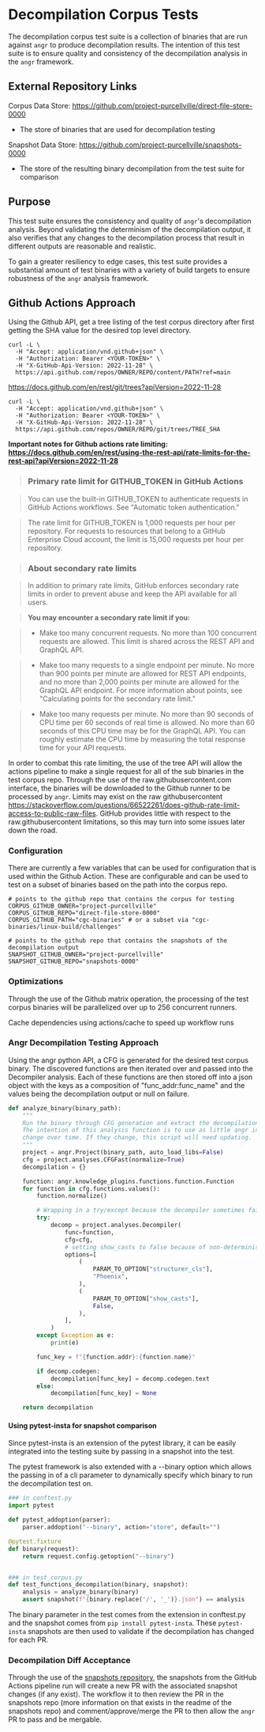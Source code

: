 # Decompilation Corpus Tests

The decompilation corpus test suite is a collection of binaries that are run against `angr` to produce
decompilation results. The intention of this test suite is to ensure quality and consistency of the
decompilation analysis in the `angr` framework.

## External Repository Links

Corpus Data Store: https://github.com/project-purcellville/direct-file-store-0000

- The store of binaries that are used for decompilation testing

Snapshot Data Store: https://github.com/project-purcellville/snapshots-0000

- The store of the resulting binary decompilation from the test suite for comparison

## Purpose

This test suite ensures the consistency and quality of `angr`'s decompilation analysis.
Beyond validating the determinism of the decompilation output, it also verifies that any
changes to the decompilation process that result in different outputs are reasonable and realistic.

To gain a greater resiliency to edge cases, this test suite provides a substantial amount of
test binaries with a variety of build targets to ensure robustness of the `angr` analysis framework.

## Github Actions Approach

Using the Github API, get a tree listing of the test corpus directory after first getting the SHA value for the desired top level directory.

```shell
curl -L \
  -H "Accept: application/vnd.github+json" \
  -H "Authorization: Bearer <YOUR-TOKEN>" \
  -H "X-GitHub-Api-Version: 2022-11-28" \
  https://api.github.com/repos/OWNER/REPO/content/PATH?ref=main
```

https://docs.github.com/en/rest/git/trees?apiVersion=2022-11-28

```shell
curl -L \
  -H "Accept: application/vnd.github+json" \
  -H "Authorization: Bearer <YOUR-TOKEN>" \
  -H "X-GitHub-Api-Version: 2022-11-28" \
  https://api.github.com/repos/OWNER/REPO/git/trees/TREE_SHA
```

**Important notes for Github actions rate limiting: https://docs.github.com/en/rest/using-the-rest-api/rate-limits-for-the-rest-api?apiVersion=2022-11-28**

> ### Primary rate limit for GITHUB_TOKEN in GitHub Actions

> You can use the built-in GITHUB_TOKEN to authenticate requests in GitHub Actions workflows. See "Automatic token authentication."

> The rate limit for GITHUB_TOKEN is 1,000 requests per hour per repository. For requests to resources that belong to a GitHub Enterprise Cloud account, the limit is 15,000 requests per hour per repository.

> ### About secondary rate limits

> In addition to primary rate limits, GitHub enforces secondary rate limits in order to prevent abuse and keep the API available for all users.

> **You may encounter a secondary rate limit if you:**

> - Make too many concurrent requests. No more than 100 concurrent requests are allowed. This limit is shared across the REST API and GraphQL API.

> - Make too many requests to a single endpoint per minute. No more than 900 points per minute are allowed for REST API endpoints, and no more than 2,000 points per minute are allowed for the GraphQL API endpoint. For more information about points, see "Calculating points for the secondary rate limit."

> - Make too many requests per minute. No more than 90 seconds of CPU time per 60 seconds of real time is allowed. No more than 60 seconds of this CPU time may be for the GraphQL API. You can roughly estimate the CPU time by measuring the total response time for your API requests.

In order to combat this rate limiting, the use of the tree API will allow the actions pipeline to make a single
request for all of the sub binaries in the test corpus repo. Through the use of the raw.githubusercontent.com
interface, the binaries will be downloaded to the Github runner to be processed by `angr`. Limits may exist on
the raw githubusercontent https://stackoverflow.com/questions/66522261/does-github-rate-limit-access-to-public-raw-files.
GitHub provides little with respect to the raw.githubusercontent limitations, so this may turn into some issues later down the road.

### Configuration

There are currently a few variables that can be used for configuration that is used within the Github Action.
These are configurable and can be used to test on a subset of binaries based on the path into the corpus repo.

```shell
# points to the github repo that contains the corpus for testing
CORPUS_GITHUB_OWNER="project-purcellville"
CORPUS_GITHUB_REPO="direct-file-store-0000"
CORPUS_GITHUB_PATH="cgc-binaries" # or a subset via "cgc-binaries/linux-build/challenges"

# points to the github repo that contains the snapshots of the decompilation output
SNAPSHOT_GITHUB_OWNER="project-purcellville"
SNAPSHOT_GITHUB_REPO="snapshots-0000"
```

### Optimizations

Through the use of the Github matrix operation, the processing of the test corpus binaries will be parallelized over up to 256 concurrent runners.

Cache dependencies using actions/cache to speed up workflow runs

### Angr Decompilation Testing Approach

Using the angr python API, a CFG is generated for the desired test corpus binary. The discovered functions are then iterated over and passed into the Decompiler analysis. Each of these functions are then stored off into a json object with the keys as a composition of "func_addr:func_name" and the values being the decompilation output or null on failure.

```python
def analyze_binary(binary_path):
    """
    Run the binary through CFG generation and extract the decompilation from the Decompiler analysis.
    The intention of this analysis function is to use as little angr interfaces as possible since they may
    change over time. If they change, this script will need updating.
    """
    project = angr.Project(binary_path, auto_load_libs=False)
    cfg = project.analyses.CFGFast(normalize=True)
    decompilation = {}

    function: angr.knowledge_plugins.functions.function.Function
    for function in cfg.functions.values():
        function.normalize()

        # Wrapping in a try/except because the decompiler sometimes fails
        try:
            decomp = project.analyses.Decompiler(
                func=function,
                cfg=cfg,
                # setting show_casts to false because of non-determinism
                options=[
                    (
                        PARAM_TO_OPTION["structurer_cls"],
                        "Phoenix",
                    ),
                    (
                        PARAM_TO_OPTION["show_casts"],
                        False,
                    ),
                ],
            )
        except Exception as e:
            print(e)

        func_key = f"{function.addr}:{function.name}"

        if decomp.codegen:
            decompilation[func_key] = decomp.codegen.text
        else:
            decompilation[func_key] = None

    return decompilation
```

#### Using pytest-insta for snapshot comparison

Since pytest-insta is an extension of the pytest library, it can be easily integrated into the testing suite by passing in a snapshot into the test.

The pytest framework is also extended with a --binary option which allows the passing in of a cli parameter to dynamically specify which binary to run the decompilation test on.

```python
### in conftest.py
import pytest

def pytest_addoption(parser):
    parser.addoption("--binary", action="store", default="")

@pytest.fixture
def binary(request):
    return request.config.getoption("--binary")


### in test_corpus.py
def test_functions_decompilation(binary, snapshot):
    analysis = analyze_binary(binary)
    assert snapshot(f"{binary.replace('/', '_')}.json") == analysis
```

The binary parameter in the test comes from the extension in conftest.py and the snapshot comes from `pip install
pytest-insta`. These `pytest-insta` snapshots are then used to validate if the decompilation has changed
for each PR.

### Decompilation Diff Acceptance

Through the use of the [snapshots repository](https://github.com/project-purcellville/snapshots-0000),
the snapshots from the GitHub Actions pipeline run will create a new PR with the associated snapshot changes
(if any exist). The workflow it to then review the PR in the snapshots repo (more information on that exists
in the readme of the snapshots repo) and comment/approve/merge the PR to then allow the `angr` PR to
pass and be mergable.
